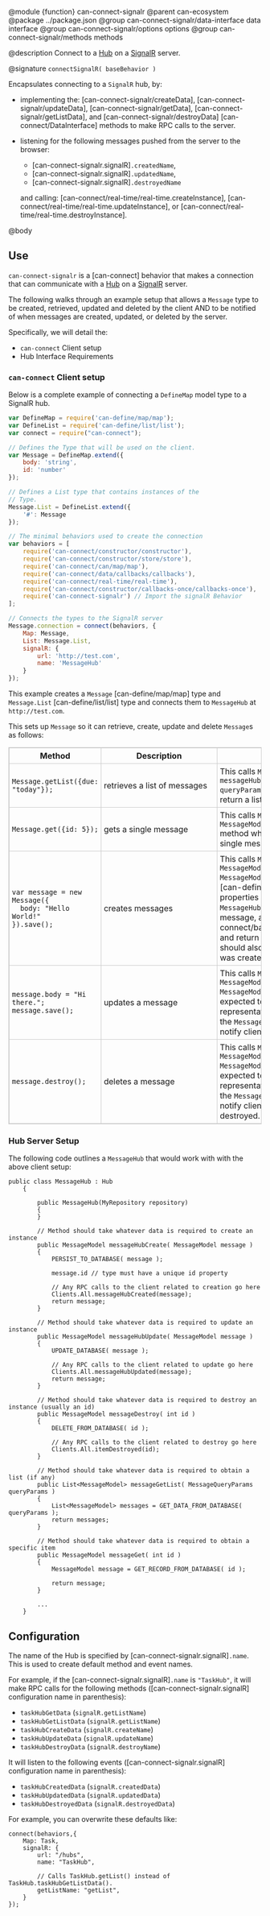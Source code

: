 @module {function} can-connect-signalr
@parent can-ecosystem
@package ../package.json
@group can-connect-signalr/data-interface data interface
@group can-connect-signalr/options options
@group can-connect-signalr/methods methods

@description Connect to a
[Hub](https://docs.microsoft.com/en-us/aspnet/signalr/overview/guide-to-the-api/hubs-api-guide-server) on a
[SignalR](https://docs.microsoft.com/en-us/aspnet/signalr/) server.

@signature `connectSignalR( baseBehavior )`

Encapsulates connecting to a `SignalR` hub, by:

- implementing the: [can-connect-signalr/createData],  [can-connect-signalr/updateData], [can-connect-signalr/getData], [can-connect-signalr/getListData], and [can-connect-signalr/destroyData] [can-connect/DataInterface] methods to make RPC calls to the server.
- listening for the following messages pushed from the server to the browser:
  - [can-connect-signalr.signalR]`.createdName`,
  - [can-connect-signalr.signalR]`.updatedName`,
  - [can-connect-signalr.signalR]`.destroyedName`

  and calling: [can-connect/real-time/real-time.createInstance], [can-connect/real-time/real-time.updateInstance], or [can-connect/real-time/real-time.destroyInstance].

@body

## Use

`can-connect-signalr` is a [can-connect] behavior that makes a connection that can communicate with a
[Hub](https://docs.microsoft.com/en-us/aspnet/signalr/overview/guide-to-the-api/hubs-api-guide-server) on a
[SignalR](https://docs.microsoft.com/en-us/aspnet/signalr/) server.

The following walks through an example setup that allows a `Message`
type to be created, retrieved, updated and deleted by the client AND
to be notified of when messages are created, updated, or deleted by the
server.

Specifically, we will detail the:

 - `can-connect` Client setup
 - Hub Interface Requirements

### `can-connect` Client setup

Below is a complete example of connecting a `DefineMap` model type to
a SignalR hub.

```js
var DefineMap = require('can-define/map/map');
var DefineList = require('can-define/list/list');
var connect = require("can-connect");

// Defines the Type that will be used on the client.
var Message = DefineMap.extend({
	body: 'string',
	id: 'number'
});

// Defines a List type that contains instances of the
// Type.
Message.List = DefineList.extend({
    '#': Message
});

// The minimal behaviors used to create the connection
var behaviors = [
	require('can-connect/constructor/constructor'),
	require('can-connect/constructor/store/store'),
	require('can-connect/can/map/map'),
	require('can-connect/data/callbacks/callbacks'),
	require('can-connect/real-time/real-time'),
	require('can-connect/constructor/callbacks-once/callbacks-once'),
	require('can-connect-signalr') // Import the signalR Behavior
];

// Connects the types to the SignalR server
Message.connection = connect(behaviors, {
	Map: Message,
	List: Message.List,
	signalR: {
		url: 'http://test.com',
		name: 'MessageHub'
	}
});
```

This example creates a `Message` [can-define/map/map] type and
`Message.List` [can-define/list/list] type and connects them
to `MessageHub` at `http://test.com`.

This sets up `Message` so it can retrieve, create, update and delete `Message`s as follows:

<style>
.table {
 width: 100%;
 border: 1px solid #ccc;
}
.table td, .table th {
 border: 1px solid #ccc;
 padding: 5px;
}
.table td:nth-child(1), .table th:nth-child(1) {
 max-width: 350px;
}
.table td:nth-child(2), .table th:nth-child(2) {
 max-width: 350px;
 min-width: 220px;
}
.table td pre {
 border: 0;
}
</style>

<table class="table">
   <thead>
      <tr>
         <th>Method</th>
         <th>
            Description
            </th>
         <th>
            Details
         </th>
      </tr>
   </thead>
   <tbody>
	<tr>
	 <td>
	    <pre><code>Message.getList({due: "today"});</code></pre>
	 </td>
	 <td>
	    retrieves a list of messages
	 </td>
	 <td>
	    This calls <code>MessageHub</code>'s '<code>public List<MessageModel> messageHubGetListData(MessageQueryParams queryParams)</code> method which is expected to return a list of matched messages.
	 </td>
	</tr>
	<tr>
	   <td>
	      <pre><code>Message.get({id: 5});</code></pre>
	   </td>
	   <td>
	      gets a single message
	   </td>
	   <td>
	      This calls <code>MessageHub</code>'s <code>public MessageModel messageHubGetData( int id )</code> method which is expected to return a single message.
	   </td>
	</tr>
	<tr>
	   <td>
	      <pre><code>var message = new Message({
  body: "Hello World!"
}).save();</code></pre>
	   </td>
	   <td>
	      creates messages
	   </td>
	   <td>
	      This calls <code>MessageHub</code>'s <code>public MessageModel messageHubCreate( MessageModel message )</code> method with the [can-define.types.serialize serialized] properties of the client message.  <code>MessageHubCreate</code> is expected to persist the message, add a unique
            [can-connect/base/base.id] property and value, and return the <code>Message</code>'s new data. It should also notify clients that a message was created.
	   </td>
	</tr>
	<tr>
	   <td>
	      <pre><code>message.body = "Hi there."; 
message.save();</code></pre>
	   </td>
	   <td>
	      updates a message
	   </td>
	   <td>
	      This calls <code>MessageHub</code>'s <code>public MessageModel messageHubUpdate( MessageModel message )</code> method which is expected to update the persisted representation of the message
            and return the <code>Message</code>'s new data. It should also notify clients that a
            message was updated.
	   </td>
	</tr>	
	<tr>
	   <td>
	      <pre><code>message.destroy();</code></pre>
	   </td>
	   <td>
	      deletes a message
	   </td>
	   <td>
	      This calls <code>MessageHub</code>'s <code>public MessageModel messageHubDestroy( MessageModel message )</code> method which is expected to delete the persisted representation of the message
            and return the <code>Message</code>'s updated data. It should also notify clients that a
            message was destroyed.
	   </td>
	</tr>		
   </tbody>
</table>

### Hub Server Setup

The following code outlines a `MessageHub` that would work with with
the above client setup:

```c-sharp
public class MessageHub : Hub
    {

        public MessageHub(MyRepository repository)
        {
        }

		// Method should take whatever data is required to create an instance
        public MessageModel messageHubCreate( MessageModel message )
        {
            PERSIST_TO_DATABASE( message );

            message.id // type must have a unique id property

            // Any RPC calls to the client related to creation go here
            Clients.All.messageHubCreated(message);
            return message;
        }

		// Method should take whatever data is required to update an instance
        public MessageModel messageHubUpdate( MessageModel message )
        {
            UPDATE_DATABASE( message );

            // Any RPC calls to the client related to update go here
            Clients.All.messageHubUpdated(message);
            return message;
        }

		// Method should take whatever data is required to destroy an instance (usually an id)
        public MessageModel messageDestroy( int id )
        {
            DELETE_FROM_DATABASE( id );

            // Any RPC calls to the client related to destroy go here
            Clients.All.itemDestroyed(id);
        }

		// Method should take whatever data is required to obtain a list (if any)
        public List<MessageModel> messageGetList( MessageQueryParams queryParams )
        {
            List<MessageModel> messages = GET_DATA_FROM_DATABASE( queryParams );
            return messages;
        }

        // Method should take whatever data is required to obtain a specific item
        public MessageModel messageGet( int id )
        {
            MessageModel message = GET_RECORD_FROM_DATABASE( id );

            return message;
        }

        ...
    }
```


## Configuration

The name of the Hub is specified by [can-connect-signalr.signalR]`.name`.
This is used to create default method and event names.

For example, if the [can-connect-signalr.signalR]`.name` is `"TaskHub"`, it
will make RPC calls for the following methods ([can-connect-signalr.signalR] configuration name in parenthesis):

- `taskHubGetData` (`signalR.getListName`)
- `taskHubGetListData` (`signalR.getListName`)
- `taskHubCreateData` (`signalR.createName`)
- `taskHubUpdateData` (`signalR.updateName`)
- `taskHubDestroyData` (`signalR.destroyName`)

It will listen to the following events ([can-connect-signalr.signalR] configuration name in parenthesis):

- `taskHubCreatedData` (`signalR.createdData`)
- `taskHubUpdatedData` (`signalR.updatedData`)
- `taskHubDestroyedData` (`signalR.destroyedData`)


For example, you can overwrite these defaults like:

```
connect(behaviors,{
    Map: Task,
    signalR: {
        url: "/hubs",
        name: "TaskHub",

        // Calls TaskHub.getList() instead of TaskHub.taskHubGetListData().
        getListName: "getList",
    }
});
```
